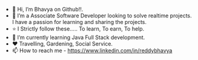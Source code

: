- 👋 Hi, I’m Bhavya on Github!!.
- 👀 I’m a Associate Software Developer looking to solve realtime projects. I have a passion for learning and sharing the projects.
- ⭐ I Strictly follow these..... To learn, To earn, To help. 
- 🌱 I’m currently learning Java Full Stack development.
- ❤️ Travelling, Gardening, Social Service. 
- 📫 How to reach me - https://www.linkedin.com/in/reddybhavya

<!---
Bhavyareddy07/Bhavyareddy07 is a ✨ special ✨ repository because its `README.md` (this file) appears on your GitHub profile.
You can click the Preview link to take a look at your changes.
--->
